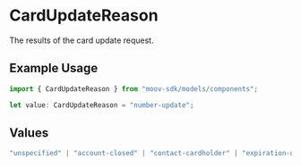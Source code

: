 # CardUpdateReason

The results of the card update request.

## Example Usage

```typescript
import { CardUpdateReason } from "moov-sdk/models/components";

let value: CardUpdateReason = "number-update";
```

## Values

```typescript
"unspecified" | "account-closed" | "contact-cardholder" | "expiration-update" | "no-change" | "no-match" | "number-update"
```